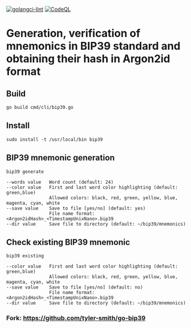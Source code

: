 [![golangci-lint](https://github.com/everstake/go-bip39/actions/workflows/golangci-lint.yaml/badge.svg)](https://github.com/everstake/go-bip39/actions/workflows/golangci-lint.yaml)    [![CodeQL](https://github.com/everstake/go-bip39/actions/workflows/codeql.yml/badge.svg)](https://github.com/everstake/go-bip39/actions/workflows/codeql.yml)

# Generation, verification of mnemonics in BIP39 standard and obtaining their hash in Argon2id format

## Build
    go build cmd/cli/bip39.go

## Install
    sudo install -t /usr/local/bin bip39

## BIP39 mnemonic generation
    bip39 generate

    --words value   Word count (default: 24)
    --color value   First and last word color highlighting (default: green,blue)
                    Allowed colors: black, red, green, yellow, blue, magenta, cyan, white
    --save value    Save to file [yes/no] (default: yes)
                    File name format: <Argon2idHash>_<TimestampUnixNano>.bip39
    --dir value     Save file to directory (default: ~/bip39/mnemonics)


## Check existing BIP39 mnemonic
    bip39 existing

    --color value   First and last word color highlighting (default: green,blue)
                    Allowed colors: black, red, green, yellow, blue, magenta, cyan, white
    --save value    Save to file [yes/no] (default: no)
                    File name format: <Argon2idHash>_<TimestampUnixNano>.bip39
    --dir value     Save file to directory (default: ~/bip39/mnemonics)


### Fork: https://github.com/tyler-smith/go-bip39